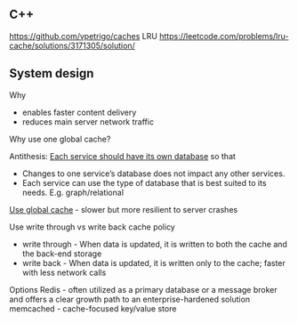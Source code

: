 ## C++
https://github.com/vpetrigo/caches
LRU https://leetcode.com/problems/lru-cache/solutions/3171305/solution/


## System design
Why
* enables faster content delivery 
* reduces main server network traffic

Why use one global cache?

Antithesis: [Each service should have its own database](https://microservices.io/patterns/data/database-per-service.html) so that

-   Changes to one service’s database does not impact any other services.
-   Each service can use the type of database that is best suited to its needs. E.g. graph/relational

  

[Use global cache](https://youtu.be/U3RkDLtS7uY?t=468) - slower but more resilient to server crashes

Use write through vs write back cache policy
* write through - When data is updated, it is written to both the cache and the back-end storage
* write back - When data is updated, it is written only to the cache; faster with less network calls


Options
Redis - often utilized as a primary database or a message broker and offers a clear growth path to an enterprise-hardened solution
memcached - cache-focused key/value store